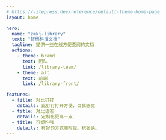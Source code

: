 ```yaml
---
# https://vitepress.dev/reference/default-theme-home-page
layout: home

hero:
  name: "zmkj-library"
  text: "智棉科技文档"
  tagline: 提供一些在线方便查阅的文档
  actions:
    - theme: brand
      text: 团队
      link: /library-team/
    - theme: alt
      text: 前端
      link: /library-front/

features:
  - title: 对比钉钉
    details: 比钉钉打开方便，自我感觉
  - title: 对比语雀
    details: 定制化更高一点
  - title: 可塑性强
    details: 有好的方式随时提。积极换。
---
```

